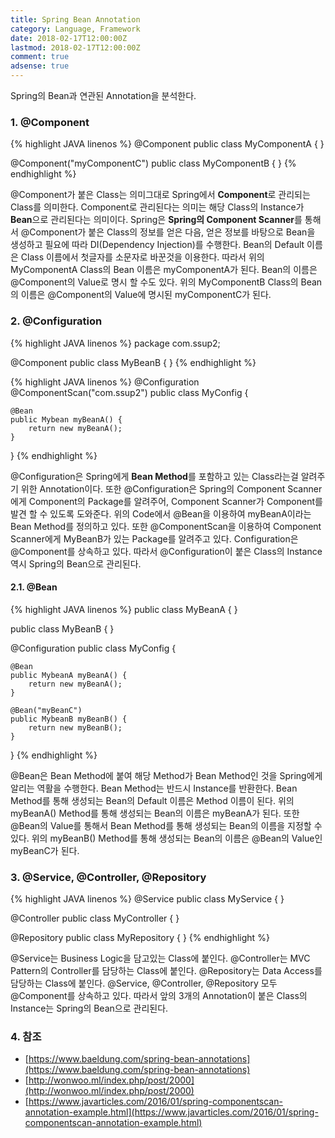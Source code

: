 ```yaml
---
title: Spring Bean Annotation
category: Language, Framework
date: 2018-02-17T12:00:00Z
lastmod: 2018-02-17T12:00:00Z
comment: true
adsense: true
---
```


Spring의 Bean과 연관된 Annotation을 분석한다.

### 1. @Component

{% highlight JAVA linenos %}
@Component
public class MyComponentA {
}

@Component("myComponentC")
public class MyComponentB {
}
{% endhighlight %}

@Component가 붙은 Class는 의미그대로 Spring에서 **Component**로 관리되는 Class를 의미한다. Component로 관리된다는 의미는 해당 Class의 Instance가 **Bean**으로 관리된다는 의미이다. Spring은 **Spring의 Component Scanner**를 통해서 @Component가 붙은 Class의 정보를 얻은 다음, 얻은 정보를 바탕으로 Bean을 생성하고 필요에 따라 DI(Dependency Injection)를 수행한다. Bean의 Default 이름은 Class 이름에서 첫글자를 소문자로 바꾼것을 이용한다. 따라서 위의 MyComponentA Class의 Bean 이름은 myComponentA가 된다. Bean의 이름은 @Component의 Value로 명시 할 수도 있다. 위의 MyComponentB Class의 Bean의 이름은 @Component의 Value에 명시된 myComponentC가 된다.

### 2. @Configuration

{% highlight JAVA linenos %}
package com.ssup2;

@Component
public class MyBeanB {
}
{% endhighlight %}

{% highlight JAVA linenos %}
@Configuration
@ComponentScan("com.ssup2")
public class MyConfig {

    @Bean
    public Mybean myBeanA() {
        return new myBeanA();
    }
}
{% endhighlight %}

@Configuration은 Spring에게 **Bean Method**를 포함하고 있는 Class라는걸 알려주기 위한 Annotation이다. 또한 @Configuration은 Spring의 Component Scanner에게 Component의 Package를 알려주어, Component Scanner가 Component를 발견 할 수 있도록 도와준다. 위의 Code에서 @Bean을 이용하여 myBeanA이라는 Bean Method를 정의하고 있다. 또한 @ComponentScan을 이용하여 Component Scanner에게 MyBeanB가 있는 Package를 알려주고 있다. Configuration은 @Component를 상속하고 있다. 따라서 @Configuration이 붙은 Class의 Instance 역시 Spring의 Bean으로 관리된다.

#### 2.1. @Bean

{% highlight JAVA linenos %}
public class MyBeanA {
}

public class MyBeanB {
}

@Configuration
public class MyConfig {

    @Bean
    public MybeanA myBeanA() {
        return new myBeanA();
    }

    @Bean("myBeanC")
    public MybeanB myBeanB() {
        return new myBeanB();
    }
}
{% endhighlight %}

@Bean은 Bean Method에 붙여 해당 Method가 Bean Method인 것을 Spring에게 알리는 역활을 수행한다. Bean Method는 반드시 Instance를 반환한다. Bean Method를 통해 생성되는 Bean의 Default 이름은 Method 이름이 된다. 위의 myBeanA() Method를 통해 생성되는 Bean의 이름은 myBeanA가 된다. 또한 @Bean의 Value를 통해서 Bean Method를 통해 생성되는 Bean의 이름을 지정할 수 있다. 위의 myBeanB() Method를 통해 생성되는 Bean의 이름은 @Bean의 Value인 myBeanC가 된다.

### 3. @Service, @Controller, @Repository

{% highlight JAVA linenos %}
@Service
public class MyService {
}

@Controller
public class MyController {
}

@Repository
public class MyRepository {
}
{% endhighlight %}

@Service는 Business Logic을 담고있는 Class에 붙인다. @Controller는 MVC Pattern의 Controller를 담당하는 Class에 붙인다. @Repository는 Data Access를 담당하는 Class에 붙인다. @Service, @Controller, @Repository 모두 @Component를 상속하고 있다. 따라서 앞의 3개의 Annotation이 붙은 Class의 Instance는 Spring의 Bean으로 관리된다.

### 4. 참조

* [https://www.baeldung.com/spring-bean-annotations](https://www.baeldung.com/spring-bean-annotations)
* [http://wonwoo.ml/index.php/post/2000](http://wonwoo.ml/index.php/post/2000)
* [https://www.javarticles.com/2016/01/spring-componentscan-annotation-example.html](https://www.javarticles.com/2016/01/spring-componentscan-annotation-example.html)


